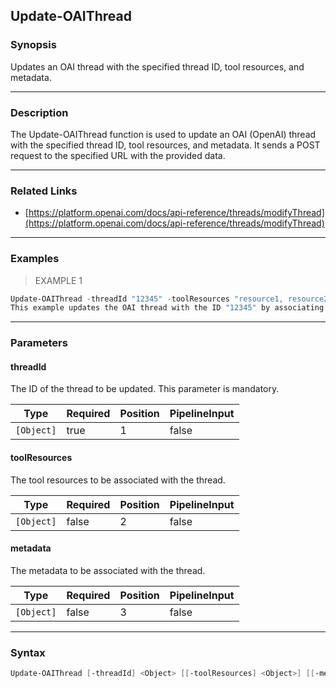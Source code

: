 Update-OAIThread
----------------

### Synopsis
Updates an OAI thread with the specified thread ID, tool resources, and metadata.

---

### Description

The Update-OAIThread function is used to update an OAI (OpenAI) thread with the specified thread ID, tool resources, and metadata. It sends a POST request to the specified URL with the provided data.

---

### Related Links
* [https://platform.openai.com/docs/api-reference/threads/modifyThread](https://platform.openai.com/docs/api-reference/threads/modifyThread)

---

### Examples
> EXAMPLE 1

```PowerShell
Update-OAIThread -threadId "12345" -toolResources "resource1, resource2" -metadata "key1=value1, key2=value2"
This example updates the OAI thread with the ID "12345" by associating it with the tool resources "resource1" and "resource2", and the metadata "key1=value1" and "key2=value2".
```

---

### Parameters
#### **threadId**
The ID of the thread to be updated. This parameter is mandatory.

|Type      |Required|Position|PipelineInput|
|----------|--------|--------|-------------|
|`[Object]`|true    |1       |false        |

#### **toolResources**
The tool resources to be associated with the thread.

|Type      |Required|Position|PipelineInput|
|----------|--------|--------|-------------|
|`[Object]`|false   |2       |false        |

#### **metadata**
The metadata to be associated with the thread.

|Type      |Required|Position|PipelineInput|
|----------|--------|--------|-------------|
|`[Object]`|false   |3       |false        |

---

### Syntax
```PowerShell
Update-OAIThread [-threadId] <Object> [[-toolResources] <Object>] [[-metadata] <Object>] [<CommonParameters>]
```
